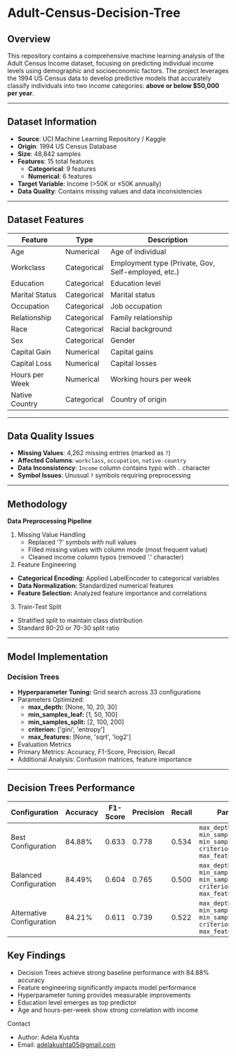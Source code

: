 # Adult-Census-Decision-Tree

## Overview 
This repository contains a comprehensive machine learning analysis of the Adult Census Income dataset, focusing on predicting individual income levels using demographic and socioeconomic factors. The project leverages the 1994 US Census data to develop predictive models that accurately classify individuals into two income categories: **above or below $50,000 per year**.

---

## Dataset Information
- **Source**: UCI Machine Learning Repository / Kaggle  
- **Origin**: 1994 US Census Database  
- **Size**: 48,842 samples  
- **Features**: 15 total features  
  - **Categorical**: 9 features  
  - **Numerical**: 6 features  
- **Target Variable**: Income (>50K or ≤50K annually)  
- **Data Quality**: Contains missing values and data inconsistencies  

---

## Dataset Features
| Feature          | Type       | Description |
|------------------|-----------|-------------|
| Age              | Numerical | Age of individual |
| Workclass        | Categorical | Employment type (Private, Gov, Self-employed, etc.) |
| Education        | Categorical | Education level |
| Marital Status   | Categorical | Marital status |
| Occupation       | Categorical | Job occupation |
| Relationship     | Categorical | Family relationship |
| Race             | Categorical | Racial background |
| Sex              | Categorical | Gender |
| Capital Gain     | Numerical | Capital gains |
| Capital Loss     | Numerical | Capital losses |
| Hours per Week   | Numerical | Working hours per week |
| Native Country   | Categorical | Country of origin |

---

## Data Quality Issues
- **Missing Values**: 4,262 missing entries (marked as `?`)  
- **Affected Columns**: `workclass`, `occupation`, `native-country`  
- **Data Inconsistency**: `Income` column contains typo with `.` character  
- **Symbol Issues**: Unusual `?` symbols requiring preprocessing  

---

## Methodology
**Data Preprocessing Pipeline**

1. Missing Value Handling
    - Replaced '?' symbols with null values
    - Filled missing values with column mode (most frequent value)
    - Cleaned income column typos (removed '.' character)
2. Feature Engineering
  - **Categorical Encoding:** Applied LabelEncoder to categorical variables
  - **Data Normalization:** Standardized numerical features
  - **Feature Selection:** Analyzed feature importance and correlations
3. Train-Test Split
  - Stratified split to maintain class distribution
  - Standard 80-20 or 70-30 split ratio

---

## Model Implementation
### Decision Trees

- **Hyperparameter Tuning:** Grid search across 33 configurations
- Parameters Optimized:
    - **max_depth:** [None, 10, 20, 30]
    - **min_samples_leaf:** [1, 50, 100]
    - **min_samples_split:** [2, 100, 200]
    - **criterion:** ['gini', 'entropy']
    - **max_features:** [None, 'sqrt', 'log2']
 - Evaluation Metrics
  - Primary Metrics: Accuracy, F1-Score, Precision, Recall
  - Additional Analysis: Confusion matrices, feature importance

---

## Decision Trees Performance 

| Configuration             | Accuracy | F1-Score | Precision | Recall | Parameters |
|---------------------------|----------|----------|-----------|--------|------------|
| Best Configuration        | 84.88%   | 0.633    | 0.778     | 0.534  | `max_depth=None, min_samples_leaf=1, min_samples=2, criterion='gini', max_features = None` |
| Balanced Configuration    | 84.49%   | 0.604    | 0.765     | 0.500  | `max_depth=10, min_samples_leaf=50, min_samples=100, criterion='gini', max_features = 'log2'` |
| Alternative Configuration | 84.21%   | 0.611    | 0.739     | 0.522  | `max_depth=10, min_samples_leaf=100, min_samples=100, criterion='entropy' max_features = 'log2'` |


## Key Findings

- Decision Trees achieve strong baseline performance with 84.88% accuracy
- Feature engineering significantly impacts model performance
- Hyperparameter tuning provides measurable improvements
- Education level emerges as top predictor
- Age and hours-per-week show strong correlation with income

Contact

- Author: Adela Kushta
- Email: adelakushta05@gmail.com


